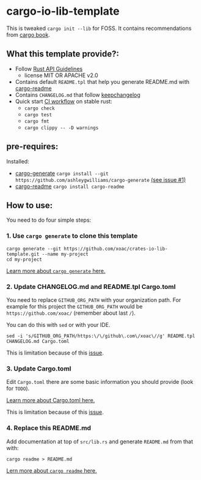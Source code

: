 # cargo-io-lib-template

This is tweaked `cargo init --lib` for FOSS. It contains recommendations from [cargo book].

## What this template provide?:
- Follow [Rust API Guidelines]
  * license MIT OR APACHE v2.0
- Contains default `README.tpl` that help you generate README.md with [cargo-readme]
- Contains `CHANGELOG.md` that follow [keepchangelog]
- Quick start [CI workflow](https://github.com/actions-rs/meta/blob/master/recipes/quickstart.md) on stable rust:
  * `cargo check`
  * `cargo test`
  * `cargo fmt`
  * `cargo clippy -- -D warnings`

## pre-requires:
Installed:
- [cargo-generate] `cargo install --git https://github.com/ashleygwilliams/cargo-generate` [(see issue #1)](https://github.com/xoac/crates-io-lib-template/issues/1)
- [cargo-readme] `cargo install cargo-readme`

## How to use:
You need to do four simple steps:
### 1. Use `cargo generate` to clone this template
```
cargo generate --git https://github.com/xoac/crates-io-lib-template.git --name my-project
cd my-project
```
[Learn more about `cargo generate` here.][cargo-generate]

### 2. Update CHANGELOG.md and README.tpl Cargo.toml
You need to replace `GITHUB_ORG_PATH` with your organization path. For example for this project the `GITHUB_ORG_PATH` would be `https://github.com/xoac/` (remember about last `/`).

You can do this with `sed` or with your IDE.
```
sed -i 's/GITHUB_ORG_PATH/https:\/\/github\.com\/xoac\//g' README.tpl CHANGELOG.md Cargo.toml
```

This is limitation because of this [issue](https://github.com/ashleygwilliams/cargo-generate/issues/17).

### 3. Update Cargo.toml
Edit `Cargo.toml` there are some basic information you should provide (look for `TODO`).

[Learn more about Cargo.toml here.](https://doc.rust-lang.org/cargo/reference/manifest.html)

This is limitation because of this [issue](https://github.com/ashleygwilliams/cargo-generate/issues/17).

### 4. Replace this README.md
Add documentation at top of `src/lib.rs` and generate `README.md` from that with:
```
cargo readme > README.md
```
[Lern more about `cargo readme` here.][cargo-readme]


[Rust API Guidelines]:https://rust-lang.github.io/api-guidelines/about.html
[cargo-readme]:https://github.com/livioribeiro/cargo-readme
[cargo-generate]:https://github.com/ashleygwilliams/cargo-generate
[keepchangelog]:https://keepachangelog.com
[cargo book]:https://doc.rust-lang.org/cargo
